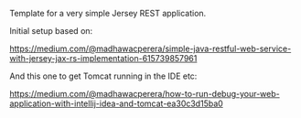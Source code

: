 Template for a very simple Jersey REST application.

Initial setup based on:

https://medium.com/@madhawacperera/simple-java-restful-web-service-with-jersey-jax-rs-implementation-615739857961

And this one to get Tomcat running in the IDE etc:

https://medium.com/@madhawacperera/how-to-run-debug-your-web-application-with-intellij-idea-and-tomcat-ea30c3d15ba0
